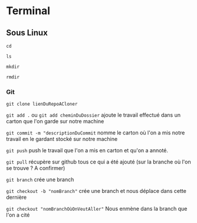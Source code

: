 # Terminal

## Sous Linux

`cd`

`ls`

`mkdir`

`rmdir`

### Git

`git clone lienDuRepoACloner`

`git add .` ou `git add cheminDuDossier` ajoute le travail effectué dans un carton que l'on garde sur notre machine

`git commit -m "descriptionDuCommit` nomme le carton où l'on a mis notre travail en le gardant stocké sur notre machine

`git push` push le travail que l'on a mis en carton et qu'on a annoté.

`git pull` récupère sur github tous ce qui a été ajouté (sur la branche où l'on se trouve ? A confirmer)

`git branch` crée une branch

`git checkout -b "nomBranch"` crée une branch et nous déplace dans cette dernière

`git checkout "nomBranchOùOnVeutAller"` Nous enmène dans la branch que l'on a cité
